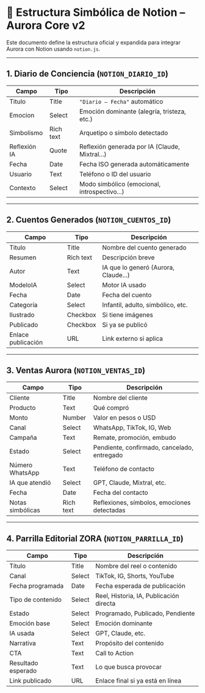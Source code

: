 
# 📘 Estructura Simbólica de Notion – Aurora Core v2

Este documento define la estructura oficial y expandida para integrar Aurora con Notion usando `notion.js`.

---

## 1. Diario de Conciencia (`NOTION_DIARIO_ID`)

| Campo         | Tipo      | Descripción                                     |
|---------------|-----------|-------------------------------------------------|
| Titulo        | Title     | `"Diario – Fecha"` automático                   |
| Emocion       | Select    | Emoción dominante (alegría, tristeza, etc.)     |
| Simbolismo    | Rich text | Arquetipo o símbolo detectado                   |
| Reflexión IA  | Quote     | Reflexión generada por IA (Claude, Mixtral...) |
| Fecha         | Date      | Fecha ISO generada automáticamente              |
| Usuario       | Text      | Teléfono o ID del usuario                       |
| Contexto      | Select    | Modo simbólico (emocional, introspectivo...)    |

---

## 2. Cuentos Generados (`NOTION_CUENTOS_ID`)

| Campo           | Tipo      | Descripción                                      |
|------------------|-----------|--------------------------------------------------|
| Titulo           | Title     | Nombre del cuento generado                      |
| Resumen          | Rich text | Descripción breve                               |
| Autor            | Text      | IA que lo generó (Aurora, Claude...)           |
| ModeloIA         | Select    | Motor IA usado                                  |
| Fecha            | Date      | Fecha del cuento                                |
| Categoría        | Select    | Infantil, adulto, simbólico, etc.               |
| Ilustrado        | Checkbox  | Si tiene imágenes                               |
| Publicado        | Checkbox  | Si ya se publicó                                |
| Enlace publicación | URL     | Link externo si aplica                          |

---

## 3. Ventas Aurora (`NOTION_VENTAS_ID`)

| Campo           | Tipo      | Descripción                                     |
|------------------|-----------|-------------------------------------------------|
| Cliente          | Title     | Nombre del cliente                             |
| Producto         | Text      | Qué compró                                     |
| Monto            | Number    | Valor en pesos o USD                           |
| Canal            | Select    | WhatsApp, TikTok, IG, Web                      |
| Campaña          | Text      | Remate, promoción, embudo                      |
| Estado           | Select    | Pendiente, confirmado, cancelado, entregado    |
| Número WhatsApp  | Text      | Teléfono de contacto                           |
| IA que atendió   | Select    | GPT, Claude, Mixtral, etc.                     |
| Fecha            | Date      | Fecha del contacto                             |
| Notas simbólicas | Rich text | Reflexiones, símbolos, emociones detectadas    |

---

## 4. Parrilla Editorial ZORA (`NOTION_PARRILLA_ID`)

| Campo            | Tipo      | Descripción                                     |
|------------------|-----------|-------------------------------------------------|
| Título           | Title     | Nombre del reel o contenido                    |
| Canal            | Select    | TikTok, IG, Shorts, YouTube                    |
| Fecha programada | Date      | Fecha esperada de publicación                 |
| Tipo de contenido| Select    | Reel, Historia, IA, Publicación directa       |
| Estado           | Select    | Programado, Publicado, Pendiente              |
| Emoción base     | Select    | Emoción dominante                             |
| IA usada         | Select    | GPT, Claude, etc.                              |
| Narrativa        | Text      | Propósito del contenido                       |
| CTA              | Text      | Call to Action                                |
| Resultado esperado| Text     | Lo que busca provocar                         |
| Link publicado   | URL       | Enlace final si ya está en línea              |

